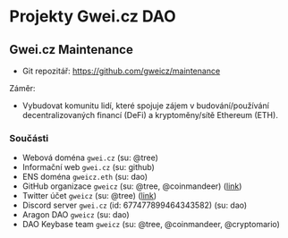 # Projekty Gwei.cz DAO


## Gwei.cz Maintenance

* Git repozitář: <https://github.com/gweicz/maintenance>

Záměr:
* Vybudovat komunitu lidí, které spojuje zájem v budování/používání decentralizovaných financí (DeFi) a kryptoměny/sítě Ethereum (ETH).

### Součásti

* Webová doména `gwei.cz` (su: @tree)
* Informační web `gwei.cz` (su: github)
* ENS doména `gweicz.eth` (su: dao)
* GitHub organizace `gweicz` (su: @tree, @coinmandeer) ([link](https://github.com/gweicz))
* Twitter účet `gweicz` (su: @tree) ([link](https://twitter.com/gweicz))
* Discord server `gwei.cz` (id: 677477899464343582) (su: dao)
* Aragon DAO `gweicz` (su: dao)
* DAO Keybase team `gweicz` (su: @tree, @coinmandeer, @cryptomario)


